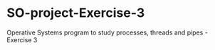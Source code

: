 # SO-project-Exercise-3
Operative Systems program to study processes, threads and pipes - Exercise 3
